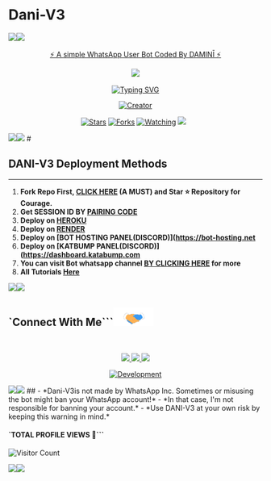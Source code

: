 # Dani-V3
   <a><img src='https://i.imgur.com/LyHic3i.gif'/></a><a><img src='https://i.imgur.com/LyHic3i.gif'/></a>
<p align="center"> 
<u>⚡ A simple WhatsApp User Bot Coded By DAMINĪ ⚡</u>
</p>
<p align="center">
<img src="https://files.catbox.moe/xnbop1.jpeg"/>       
<p align="center">
  <a href="https://git.io/typing-svg"><img src="https://readme-typing-svg.demolab.com?font=EB+Garamond&weight=800&size=28&duration=4000&pause=1000&random=false&width=435&lines=+•QUEEN+DANI+V3•;MULTI-DEVICE+WHATSAPP+BOT;DEVELOPED+BY+DAMINI;RELEASED+DATE+21%2F08%2F2025." alt="Typing SVG" /></a>
</p> 
<p align="center">
<a href="#"><img title="Creator" src="https://img.shields.io/badge/Creator-DAMINI_XXXX-red.svg?style=for-the-badge&logo=github"></a>
</p>
<p align="center">
<a href="https://github.com/Nerdk-tech/QUEEN-DANI-V3/stargazers/"><img title="Stars" src="https://img.shields.io/github/stars/DavidCyrilTech/Anita-V5?color=blue&style=flat-square"></a>
<a href="https://github.com/Nerdk-tech/QUEEN-DANI-V3/network/members"><img title="Forks" src="https://img.shields.io/github/forks/Nerdk-tech/QUEEN-DANI-V3?color=yellow&style=flat-square"></a>
<a href="https://github.com/Nerdk-tech/QUEEN-DANI-V3/watchers"><img title="Watching" src="https://img.shields.io/github/watchers/Nerdk-tech/QUEEN-DANI-V3?label=Watchers&color=red&style=flat-square"></a>
<a href="https://github.com/Nerdk-tech/QUEEN-DANI-V3/graphs/commit-activity"><img height="20" src="https://img.shields.io/badge/Maintained-Yes-red.svg"></a>&nbsp;&nbsp;
</p>
<a><img src='https://i.imgur.com/LyHic3i.gif'/></a><a><img src='https://i.imgur.com/LyHic3i.gif'/></a>
#





## DANI-V3 Deployment Methods
---
1.  **Fork Repo First, [CLICK HERE](https://github.com/Nerdk-tech/QUEEN-DANI-V3/fork) (A MUST) and Star ⭐ Repository for Courage.**
2.  **Get SESSION ID BY [PAIRING CODE](https://pair.david-cyril.net.ng)** 
3. **Deploy on [HEROKU](https://dashboard.heroku.com/new?template=https://github.com/Nerdk-tech/QUEEN-DANI-V3)**
3. **Deploy on [RENDER](https://dashboard.render.com/signup)**
3. **Deploy on [BOT HOSTING PANEL(DISCORD)](https://bot-hosting.net**
3. **Deploy on [KATBUMP PANEL(DISCORD)](https://dashboard.katabump.com**
8. **You can visit Bot whatsapp channel [BY CLICKING HERE](https://https://whatsapp.com/channel/0029VazHPYwBqbr9HjXrc50m) for more**
9. **All Tutorials [Here](https://www.youtube.com/@Nerdk-tech)**

<a><img src='https://i.imgur.com/LyHic3i.gif'/></a><a><img src='https://i.imgur.com/LyHic3i.gif'/></a>

## `Connect With Me```<img src="https://github.com/0xAbdulKhalid/0xAbdulKhalid/raw/main/assets/mdImages/handshake.gif" width ="80"></h1> 
 <br> 
<p align="center">
<a href="https://wa.me/2348054671458"><img src="https://img.shields.io/badge/Contact Damini-25D366?style=for-the-badge&logo=whatsapp&logoColor=white" />
<a href="https://whatsapp.com/channel/0029VaeRru3ADTOEKPCPom0L"><img src="https://img.shields.io/badge/Join Official Channel-25D366?style=for-the-badge&logo=whatsapp&logoColor=white" />
<a href="https://www.youtube.com/@DavidCyril_TECH"><img src="https://img.shields.io/badge/Subscribe-ff0000?style=for-the-badge&logo=youtube&logoColor=ff000000&link=https://www.youtube.com/@Nerdk-tech" /><br>
<p align="center">
<img alt="Development" width="250" src="https://media2.giphy.com/media/W9tBvzTXkQopi/giphy.gif?cid=6c09b952xu6syi1fyqfyc04wcfk0qvqe8fd7sop136zxfjyn&ep=v1_internal_gif_by_id&rid=giphy.gif&ct=g" /> </p>
<a><img src='https://i.imgur.com/LyHic3i.gif'/></a><a><img src='https://i.imgur.com/LyHic3i.gif'/></a>
##
- *Dani-V3is not made by WhatsApp Inc. Sometimes or misusing the bot might ban your WhatsApp account!*
- *In that case, I'm not responsible for banning your account.*
- *Use DANI-V3 at your own risk by keeping this warning in mind.*
  
  #### `TOTAL PROFILE VIEWS 🧚```
![Visitor Count](https://profile-counter.glitch.me/Nerdk-tech/count.svg)

<a><img src='https://i.imgur.com/LyHic3i.gif'/></a><a><img src='https://i.imgur.com/LyHic3i.gif'/></a>
